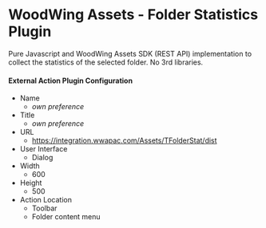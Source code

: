 # WoodWing Assets - Folder Statistics Plugin

Pure Javascript and WoodWing Assets SDK (REST API) implementation to collect the statistics of the selected folder. No 3rd libraries.

#### External Action Plugin Configuration
* Name
    * *own preference*
* Title
    * *own preference*
* URL
    * https://integration.wwapac.com/Assets/TFolderStat/dist
* User Interface
    * Dialog
* Width
    * 600
* Height
    * 500
* Action Location
    * Toolbar
    * Folder content menu